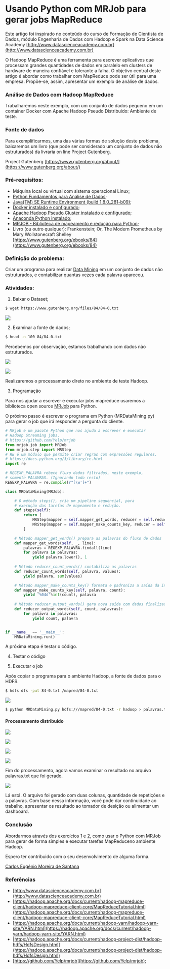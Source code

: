 # Usando Python com MRJob para gerar jobs MapReduce


Este artigo foi inspirado no conteúdo do curso de Formação de Cientista de Dados, módulo Engenharia de Dados com Hadoop e Spark na Data Science Academy [http://www.datascienceacademy.com.br](http://www.datascienceacademy.com.br) 


O Hadoop MapReduce é uma ferramenta para escrever aplicativos que processam grandes quantidades de dados em paralelo em clusters de hardware de maneira confiável e tolerante a falha. O objetivo central deste artigo é abordar como trabalhar com MapReduce pode ser útil para uma empresa. Propõe-se, assim, apresentar um exemplo de análise de dados. 


###  Análise de Dados com Hadoop MapReduce


Trabalharemos neste exemplo, com um conjunto de dados pequeno em um container Docker com Apache Hadoop Pseudo Distribuido: Ambiente de teste.


### Fonte de dados

Para exemplificarmos, uma das várias formas de solução deste problema, baixaremos um livro (que pode ser considerado um conjunto de dados não estruturados) da livraria on line Project Gutenberg.

Project Gutenberg
[https://www.gutenberg.org/about/](https://www.gutenberg.org/about/)


### Pré-requisitos:  

- Máquina local ou virtual com sistema operacional Linux;
- [Python Fundamentos para Análise de Dados](https://www.datascienceacademy.com.br/course?courseid=python-fundamentos);
- [Java(TM) SE Runtime Environment (build 1.8.0_281-b09)](https://www.java.com/pt-BR/download/ie_manual.jsp?locale=pt_BR);
- [Docker instalado e configurado](https://www.docker.com/get-started); 
- [Apache Hadoop Pseudo Cluster instalado e configurado](https://github.com/carlosemsantana/docker-hadoop);
- [Anaconda Python instalado](https://www.anaconda.com/products/individual#Downloads);
- [MRJOB - Biblioteca de mapeamento e redução para Python](https://github.com/Yelp/mrjob);
- Livro (ou outro qualquer): Frankenstein; Or, The Modern Prometheus by Mary Wollstonecraft Shelley<br>
[https://www.gutenberg.org/ebooks/84](https://www.gutenberg.org/ebooks/84)


### Definição do problema:


Criar um programa para realizar [Data Mining](https://pt.wikipedia.org/wiki/Minera%C3%A7%C3%A3o_de_dados) em um conjunto de dados não estruturados, e contabilizar quantas vezes cada palavra apareceu.


### Atividades:


1) Baixar o Dataset;

<!-- #region -->
```bash 
$ wget https://www.gutenberg.org/files/84/84-0.txt
```
<!-- #endregion -->

![](img/wget.png)


2) Examinar a fonte de dados;

<!-- #region -->
```bash 
$ head -n 100 84/84-0.txt
```
<!-- #endregion -->

Percebemos por observação, estamos trabalhando com dados não estruturados.


![](img/head1.png)


![](img/head2.png)


Realizaremos o processamento direto no ambiente de teste Hadoop.


3) Programação


Para nos ajudar a escrever e executar jobs mapreduce usaremos a biblioteca open source [MRJob](https://github.com/Yelp/mrjob) para Python. 


O próximo passo é escrever o programa em Python (MRDataMining.py) para gerar o job que irá responder a pergunta do cliente.



<!-- #region -->
```python
# MRjob é um pacote Python que nos ajuda a escrever e executar 
# Hadoop Streaming jobs.
# https://github.com/Yelp/mrjob
from mrjob.job import MRJob
from mrjob.step import MRStep
# RE é um módulo que permite criar regras com expressões regulares.
# https://docs.python.org/3/library/re.html
import re

# REGEXP_PALAVRA rebece fluxo dados filtrados, neste exemplo, 
# somente PALAVRAS. (Ignorando todo resto)
REGEXP_PALAVRA = re.compile(r"[\w']+")

class MRDataMining(MRJob):

    # O método steps(), cria um pipeline sequencial, para 
    # execução das tarefas de mapeamento e redução.
    def steps(self):
        return [
            MRStep(mapper = self.mapper_get_words, reducer = self.reducer_count_words),
            MRStep(mapper = self.mapper_make_counts_key, reducer = self.reducer_output_words)
        ]

    # Método mapper_get_words() prepara as palavras do fluxo de dados
    def mapper_get_words(self, _, line):
        palavras = REGEXP_PALAVRA.findall(line)
        for palavra in palavras:
            yield palavra.lower(), 1
            
    # Método reducer_count_words() contabiliza as palavras
    def reducer_count_words(self, palavra, values):
        yield palavra, sum(values)

    # Método mapper_make_counts_key() formata e padroniza a saída da informação
    def mapper_make_counts_key(self, palavra, count):
        yield '%04d'%int(count), palavra
        
    # Método reducer_output_words() gera nova saída com dados finalizados   
    def reducer_output_words(self, count, palavras):
        for palavra in palavras:
            yield count, palavra


if __name__ == '__main__':
    MRDataMining.run()
```
<!-- #endregion -->

A próxima etapa é testar o código.


4) Testar o código


5) Executar o job


Após copiar o programa para o ambiente Hadoop, a fonte de dados para o HDFS.

<!-- #region -->
```bash 
$ hdfs dfs -put 84-0.txt /mapred/84-0.txt
```
<!-- #endregion -->

![](img/cp-livro.png)

<!-- #region -->
```bash 
$ python MRDataMining.py hdfs:///mapred/84-0.txt -r hadoop > palavras.txt
```
<!-- #endregion -->

#### Processamento distribuído


![](img/saida1.png)


![](img/saida2.png)


![](img/saida3.png)


![](img/fim.png)


Fim do processamento, agora vamos examinar o resultado no arquivo palavras.txt que foi gerado.


![](img/palavras-txt.png)


Lá está. O arquivo foi gerado com duas colunas, quantidade de repetições e a palavras. Com base nessa informação, você pode dar continuidade ao trabalho, apresentar os resultado ao tomador de desição ou alimentar um dashboard.


### Conclusão


Abordarmos através dos exercícios [1](https://github.com/carlosemsantana/docker-mapreduce) e [2](https://github.com/carlosemsantana/docker-mapreduce/DataMining.md), como usar o Python com MRJob para gerar de forma simples e executar tarefas MapReduceno ambiente Hadoop.


Espero ter contribuido com o seu desenvolvimento de alguma forma.


[Carlos Eugênio Moreira de Santana](https://carlosemsantana.github.io/)


### Referências


- [http://www.datascienceacademy.com.br](http://www.datascienceacademy.com.br)<br>
- [https://hadoop.apache.org/docs/current/hadoop-mapreduce-client/hadoop-mapreduce-client-core/MapReduceTutorial.html](https://hadoop.apache.org/docs/current/hadoop-mapreduce-client/hadoop-mapreduce-client-core/MapReduceTutorial.html)<br>
- [https://hadoop.apache.org/docs/current/hadoop-yarn/hadoop-yarn-site/YARN.html](https://hadoop.apache.org/docs/current/hadoop-yarn/hadoop-yarn-site/YARN.html)<br>
- [https://hadoop.apache.org/docs/current/hadoop-project-dist/hadoop-hdfs/HdfsDesign.html](https://hadoop.apache.org/docs/current/hadoop-project-dist/hadoop-hdfs/HdfsDesign.html)<br>
- [https://github.com/Yelp/mrjob](https://github.com/Yelp/mrjob);

```python

```
